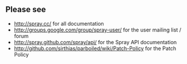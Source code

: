 ## Please see

* <http://spray.cc/> for all documentation
* <http://groups.google.com/group/spray-user/> for the user mailing list / forum
* <http://spray.github.com/spray/api/> for the Spray API documentation
* <http://github.com/sirthias/parboiled/wiki/Patch-Policy> for the Patch Policy